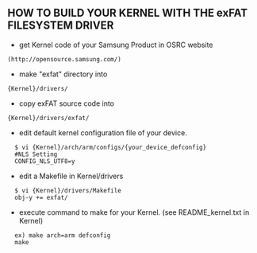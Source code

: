 ## HOW TO BUILD YOUR KERNEL WITH THE exFAT FILESYSTEM DRIVER

- get Kernel code of your Samsung Product in OSRC website 
```
(http://opensource.samsung.com/)
```
- make "exfat" directory into 
```
{Kernel}/drivers/
```
- copy exFAT source code into 
```
{Kernel}/drivers/exfat/
```
- edit default kernel configuration file of your device.
```
  $ vi {Kernel}/arch/arm/configs/{your_device_defconfig}
  #NLS Setting
  CONFIG_NLS_UTF8=y
```  
- edit a Makefile in Kernel/drivers
```  
  $ vi {Kernel}/drivers/Makefile
  obj-y += exfat/
```
- execute command to make for your Kernel. (see README_kernel.txt in Kernel)
```
  ex) make arch=arm defconfig
  make
```